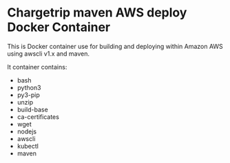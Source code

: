 Chargetrip maven AWS deploy Docker Container
===

This is Docker container use for building and deploying within Amazon AWS using awscli v1.x and maven.

It container contains:

- bash
- python3
- py3-pip
- unzip
- build-base
- ca-certificates
- wget
- nodejs
- awscli
- kubectl
- maven
